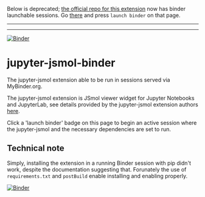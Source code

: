 Below is deprecated; [the official repo for this extension](https://github.com/fekad/jupyter-jsmol) now has binder launchable sessions. Go [there](https://github.com/fekad/jupyter-jsmol) and press `launch binder` on that page.

-------------
--------------

[![Binder](https://mybinder.org/badge_logo.svg)](https://mybinder.org/v2/gh/fomightez/jupyter-jsmol-binder/master?filepath=index.ipynb)


# jupyter-jsmol-binder
The jupyter-jsmol extension able to be run in sessions served via MyBinder.org.

The jupyter-jsmol extension is JSmol viewer widget for Jupyter Notebooks and JupyterLab, see details provided by the jupyter-jsmol extension authors [here](https://github.com/fekad/jupyter-jsmol).

Click a 'launch binder' badge on this page to begin an active session where the jupyter-jsmol and the necessary dependencies are set to run.



Technical note
--------------

Simply, installing the extension in a running Binder session with pip didn't work, despite the documentation suggesting that. Forunately the use of `requirements.txt` and `postBuild` enable installing and enabling properly.

[![Binder](https://mybinder.org/badge_logo.svg)](https://mybinder.org/v2/gh/fomightez/jupyter-jsmol-binder/master?filepath=index.ipynb)

